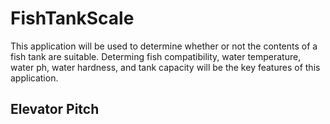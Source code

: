 # FishTankScale
This application will be used to determine whether or not the contents of a fish tank are suitable. Determing fish compatibility, water temperature, water ph, water hardness, and tank capacity will be the key features of this application.
## Elevator Pitch
